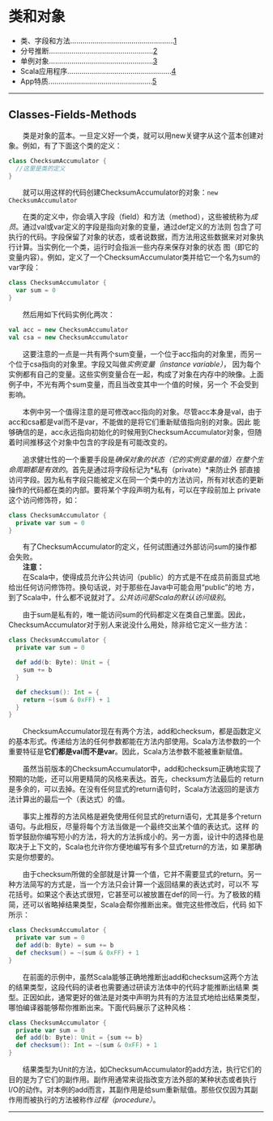 # 类和对象    
- 类、字段和方法...................................................[1](#Classes-Fields-Methods)
- 分号推断...................................................[2](#Semicolon-Inference)
- 单例对象...................................................[3](#Singleton-Objects)
- Scala应用程序...................................................[4](#Scala-Application)
- App特质...................................................[5](#App-Trait)    

***
## Classes-Fields-Methods    
　　类是对象的蓝本。一旦定义好一个类，就可以用new关键字从这个蓝本创建对象。例如，有了下面这个类的定义：    
```scala
class ChecksumAccumulator {
  //这里是类的定义
}
```    
　　就可以用这样的代码创建ChecksumAccumulator的对象：`new ChecksumAccumulator`    

　　在类的定义中，你会填入字段（field）和方法（method），这些被统称为*成员*。通过val或var定义的字段是指向对象的变量，通过def定义的方法则
包含了可执行的代码。字段保留了对象的状态，或者说数据，而方法用这些数据来对对象执行计算。当实例化一个类，运行时会指派一些内存来保存对象的状态
图（即它的变量内容）。例如，定义了一个ChecksumAccumulator类并给它一个名为sum的var字段：    
```scala
class ChecksumAccumulator {
  var sum = 0
}
```    
　　然后用如下代码实例化两次：    
```scala
val acc = new ChecksumAccumulator
val csa = new ChecksumAccumulator
```    

　　这要注意的一点是一共有两个sum变量，一个位于acc指向的对象里，而另一个位于csa指向的对象里。字段又叫做*实例变量（instance variable）*，
因为每个实例都有自己的变量。这些实例变量合在一起，构成了对象在内存中的映像。上面例子中，不光有两个sum变量，而且当改变其中一个值的时候，另一个
不会受到影响。    

　　本例中另一个值得注意的是可修改acc指向的对象。尽管acc本身是val，由于acc和csa都是val而不是var，不能做的是将它们重新赋值指向别的对象。因此
能够确信的是，acc永远指向初始化的时候用到ChecksumAccumulator对象，但随着时间推移这个对象中包含的字段是有可能改变的。    

　　追求健壮性的一个重要手段是*确保对象的状态（它的实例变量的值）在整个生命周期都是有效的*。首先是通过将字段标记为*私有（private）*来防止外
部直接访问字段。因为私有字段只能被定义在同一个类中的方法访问，所有对状态的更新操作的代码都在类的内部。要将某个字段声明为私有，可以在字段前加上
private这个访问修饰符，如：    
```scala
class ChecksumAccumulator {
  private var sum = 0
}
```    

　　有了ChecksumAccumulator的定义，任何试图通过外部访问sum的操作都会失败。    
　　**注意：**    
　　在Scala中，使得成员允许公共访问（public）的方式是不在成员前面显式地给出任何访问修饰符。换句话说，对于那些在Java中可能会用“public”的地
方，到了Scala中，什么都不说就对了。*公共访问是Scala的默认访问级别*。    

　　由于sum是私有的，唯一能访问sum的代码都定义在类自己里面。因此，ChecksumAccumulator对于别人来说没什么用处，除非给它定义一些方法：    
```scala
class ChecksumAccumulator {
  private var sum = 0

  def add(b: Byte): Unit = {
    sum += b
  }

  def checksum(): Int = {
    return ~(sum & 0xFF) + 1
  }
}
```    

　　ChecksumAccumulator现在有两个方法，add和checksum，都是函数定义的基本形式。传递给方法的任何参数都能在方法内部使用。Scala方法参数的一个
重要特征是**它们都是val而不是var**。因此，Scala方法参数不能被重新赋值。    

　　虽然当前版本的ChecksumAccumulator中，add和checksum正确地实现了预期的功能，还可以用更精简的风格来表达。首先，checksum方法最后的
return是多余的，可以去掉。在没有任何显式的return语句时，Scala方法返回的是该方法计算出的最后一个（表达式）的值。    

　　事实上推荐的方法风格是避免使用任何显式的return语句，尤其是多个return语句。与此相反，尽量将每个方法当做是一个最终交出某个值的表达式。这样
的哲学鼓励你编写短小的方法，将大的方法拆成小的。另一方面，设计中的选择也是取决于上下文的，Scala也允许你方便地编写有多个显式return的方法，如
果那确实是你想要的。    

　　由于checksum所做的全部就是计算一个值，它并不需要显式的return。另一种方法简写的方式是，当一个方法只会计算一个返回结果的表达式时，可以不
写花括号。如果这个表达式很短，它甚至可以被放置在def的同一行。为了极致的精简，还可以省略掉结果类型，Scala会帮你推断出来。做完这些修改后，代码
如下所示：    
```scala
class ChecksumAccumulator {
  private var sum = 0
  def add(b: Byte) = sum += b
  def checksum() = ~(sum & 0xFF) + 1
}
```    

　　在前面的示例中，虽然Scala能够正确地推断出add和checksum这两个方法的结果类型，这段代码的读者也需要通过研读方法体中的代码才能推断出结果
类型。正因如此，通常更好的做法是对类中声明为共有的方法显式地给出结果类型，哪怕编译器能够帮你推断出来。下面代码展示了这种风格：    
```scala
class ChecksumAccumulator {
  private var sum = 0
  def add(b: Byte): Unit = {sum += b}
  def checksum(): Int = ~(sum & 0xFF) + 1
}
```    

　　结果类型为Unit的方法，如ChecksumAccumulator的add方法，执行它们的目的是为了它们的副作用。副作用通常来说指改变方法外部的某种状态或者执行
I/O的动作。对本例的add而言，其副作用是给sum重新赋值。那些仅仅因为其副作用而被执行的方法被称作*过程（procedure）*。    

***    

